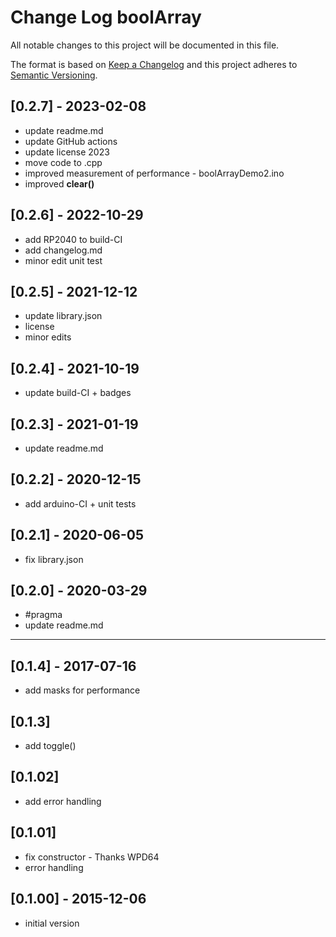 # Change Log boolArray

All notable changes to this project will be documented in this file.

The format is based on [Keep a Changelog](http://keepachangelog.com/)
and this project adheres to [Semantic Versioning](http://semver.org/).


## [0.2.7] - 2023-02-08
- update readme.md
- update GitHub actions
- update license 2023
- move code to .cpp
- improved measurement of performance - boolArrayDemo2.ino
- improved **clear()**


## [0.2.6] - 2022-10-29
- add RP2040 to build-CI
- add changelog.md
- minor edit unit test

## [0.2.5] - 2021-12-12
- update library.json
- license
- minor edits

## [0.2.4] - 2021-10-19
- update build-CI + badges

## [0.2.3] - 2021-01-19
- update readme.md

## [0.2.2] - 2020-12-15
- add arduino-CI + unit tests

## [0.2.1] - 2020-06-05
- fix library.json

## [0.2.0] - 2020-03-29
- #pragma
- update readme.md

----

## [0.1.4] - 2017-07-16
- add masks for performance

## [0.1.3]
- add toggle()

## [0.1.02]
- add error handling

## [0.1.01]
- fix constructor - Thanks WPD64
- error handling

## [0.1.00] - 2015-12-06
- initial version


